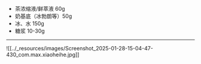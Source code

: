 - 茶浓缩液/鲜萃液 60g
- 奶基底（冰勃朗等）50g
- 冰、水 150g
- 糖浆 10-30g

---

![[../_resources/images/Screenshot_2025-01-28-15-04-47-430_com.max.xiaoheihe.jpg]]